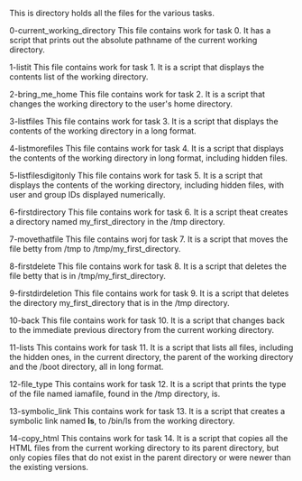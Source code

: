 This is directory holds all the files for the various tasks.

0-current_working_directory
This file contains work for task 0. It has a script that prints out the absolute pathname of the current working directory.

1-listit
This file contains work for task 1. It is a script that displays the contents list of the working directory.

2-bring_me_home
This file contains work for task 2. It is a script that changes the working directory to the user's home directory.

3-listfiles
This file contains work for task 3. It is a script that displays the contents of the working directory in a long format.

4-listmorefiles
This file contains work for task 4. It is a script that displays the contents of the working directory in long format, including hidden files.

5-listfilesdigitonly
This file contains work for task 5. It is a script that displays the contents of the working directory, including hidden files, with user and group IDs displayed numerically.

6-firstdirectory
This file contains work for task 6. It is a script theat creates a directory named my_first_directory in the /tmp directory.

7-movethatfile
This file contains worj for task 7. It is a script that moves the file betty from /tmp to /tmp/my_first_directory.

8-firstdelete
This file contains work for task 8. It is a script that deletes the file betty that is in /tmp/my_first_directory.

9-firstdirdeletion
This file contains work for task 9. It is a script that deletes the directory my_first_directory that is in the /tmp directory.

10-back
This file contains work for task 10. It is a script that changes back to the immediate previous directory from the current working directory.

11-lists
This contains work for task 11. It is a script that lists all files, including the hidden ones, in the current directory, the parent of the working directory and the /boot directory, all in long format.

12-file_type
This contains work for task 12. It is a script that prints the type of the file named iamafile, found in the /tmp directory, is.

13-symbolic_link
This contains work for task 13. It is a script that creates a symbolic link named __ls__, to /bin/ls from the working directory.

14-copy_html
This contains work for task 14. It is a script that copies all the HTML files from the current working directory to its parent directory, but only copies files that do not exist in the parent directory or were newer than the existing versions.
